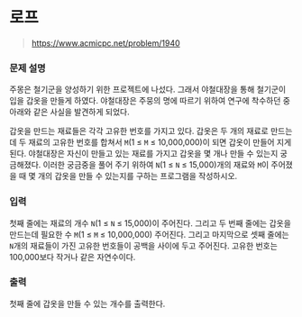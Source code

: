 # 로프

> https://www.acmicpc.net/problem/1940

### 문제 설명

주몽은 철기군을 양성하기 위한 프로젝트에 나섰다. 그래서 야철대장을 통해 철기군이 입을 갑옷을 만들게 하였다. 야철대장은 주뭉의 명에 따르기 위하여 연구에 착수하던 중 아래와 같은 사실을 발견하게 되었다.

갑옷을 만드는 재료들은 각각 고유한 번호를 가지고 있다. 갑옷은 두 개의 재료로 만드는데 두 재료의 고유한 번호를 합쳐서 `M`(1 ≤ `M` ≤ 10,000,000)이 되면 갑옷이 만들어 지게 된다. 야철대장은 자신이 만들고 있는 재료를 가지고 갑옷을 몇 개나 만들 수 있는지 궁금해졌다. 이러한 궁금중을 풀어 주기 위하여 `N`(1 ≤ `N` ≤ 15,000)개의 재료와 `M`이 주어졌을 때 몇 개의 갑옷을 만들 수 있는지를 구하는 프로그램을 작성하시오.

### 입력

첫째 줄에는 재료의 개수 `N`(1 ≤ `N` ≤ 15,000)이 주어진다. 그리고 두 번째 줄에는 갑옷을 만드는데 필요한 수 `M`(1 ≤ `M` ≤ 10,000,000) 주어진다. 그리고 마지막으로 셋째 줄에는 `N`개의 재료들이 가진 고유한 번호들이 공백을 사이에 두고 주어진다. 고유한 번호는 100,000보다 작거나 같은 자연수이다.

### 출력

첫째 줄에 갑옷을 만들 수 있는 개수를 출력한다.
